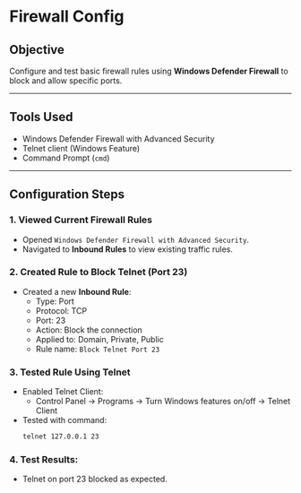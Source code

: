 # Firewall Config

## Objective
Configure and test basic firewall rules using **Windows Defender Firewall** to block and allow specific ports.

---

## Tools Used
- Windows Defender Firewall with Advanced Security
- Telnet client (Windows Feature)
- Command Prompt (`cmd`)

---

##  Configuration Steps

### 1. Viewed Current Firewall Rules
- Opened `Windows Defender Firewall with Advanced Security`.
- Navigated to **Inbound Rules** to view existing traffic rules.

### 2. Created Rule to **Block Telnet (Port 23)**
- Created a new **Inbound Rule**:
  - Type: Port
  - Protocol: TCP
  - Port: 23
  - Action: Block the connection
  - Applied to: Domain, Private, Public
  - Rule name: `Block Telnet Port 23`

### 3. Tested Rule Using Telnet
- Enabled Telnet Client:
  - Control Panel → Programs → Turn Windows features on/off → Telnet Client
- Tested with command:
  ```sh
  telnet 127.0.0.1 23

### 4. Test Results:
- Telnet on port 23 blocked as expected.
